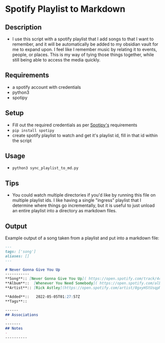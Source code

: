 
# Spotify Playlist to Markdown

## Description

- I use this script with a spotify playlist that I add songs to that I want to remember, and it will be automatically be added to my obsidian vault for me to expand upon. I feel like I remember music by relating it to events, people, or places. This is my way of tying those things together, while still being able to access the media quickly.

## Requirements

- a spotify account with credentials 
- python3
- spotipy

## Setup

- Fill out the required credentials as per [Spotipy's](https://spotipy.readthedocs.io/en/2.19.0/) requirements
- `pip install spotipy`
- create spotify playlist to watch and get it's playlist id, fill in that id within the script

## Usage

- `python3 sync_playlist_to_md.py`

## Tips

- You could watch multiple directories if you'd like by running this file on multiple playlist ids. I like having a single "ingress" playlist that I determine where things go incrementally, but it is useful to just unload an entire playlist into a directory as markdown files.

## Output

Example output of a song taken from a playlist and put into a markdown file:

```markdown
---
tags: ['song']
aliases: []
---

# Never Gonna Give You Up
-----------
**Song**:: [Never Gonna Give You Up]( https://open.spotify.com/track/4cOdK2wGLETKBW3PvgPWqT )
**Album**::  [Whenever You Need Somebody]( https://open.spotify.com/album/5Z9iiGl2FcIfa3BMiv6OIw )
**Artist**:: [Rick Astley](https://open.spotify.com/artist/0gxyHStUsqpMadRV0Di1Qt)

**Added**::   2022-05-05T01:27:57Z
**Tags**:: 

------
## Associations
- 
-------
## Notes
- 
----------
```